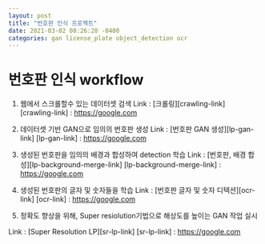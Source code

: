 ```yaml
---
layout: post
title: "번호판 인식 프로젝트"
date: 2021-03-02 08:26:28 -0400
categories: gan license_plate object_detection ocr
---
```


# 번호판 인식 workflow

1. 웹에서 스크롤할수 있는 데이터셋 검색
Link : [크롤링][crawling-link]
[crawling-link] : https://google.com

3. 데이터셋 기반 GAN으로 임의의 번호판 생성
Link : [번호판 GAN 생성][lp-gan-link]
[lp-gan-link] : https://google.com

5. 생성된 번호판을 임의의 배경과 합성하여 detection 학습
Link : [번호판, 배경 합성][lp-background-merge-link]
[lp-background-merge-link] : https://google.com


7. 생성된 번호판의 글자 및 숫자들을 학습
Link : [번호판 글자 및 숫자 디텍션][ocr-link]
[ocr-link] : https://google.com

9. 정확도 향상을 위해, Super resiolution기법으로 해상도를 높이는 GAN 작업 실시

Link : [Super Resolution LP][sr-lp-link]
[sr-lp-link] : https://google.com

